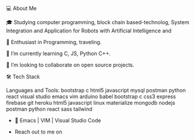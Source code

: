 💻 About Me


🎓   Studying computer programming, block chain based-technolog, System Integration and Application for Robots with Artificial Intelligence and 


🌱   Enthusiast in Programming, traveling.



🌱 I’m currently learning C, JS, Python C++.



👯 I’m looking to collaborate on open source projects.



🛠 Tech Stack

Languages and Tools:
bootstrap c html5 javascript mysql postman python react visual studio emacs vim arduino babel bootstrap c css3 express firebase git heroku html5 javascript linux materialize mongodb nodejs postman python react sass tailwind
- 🔧   Emacs | VIM | Visual Studio Code




- Reach out to me on 
